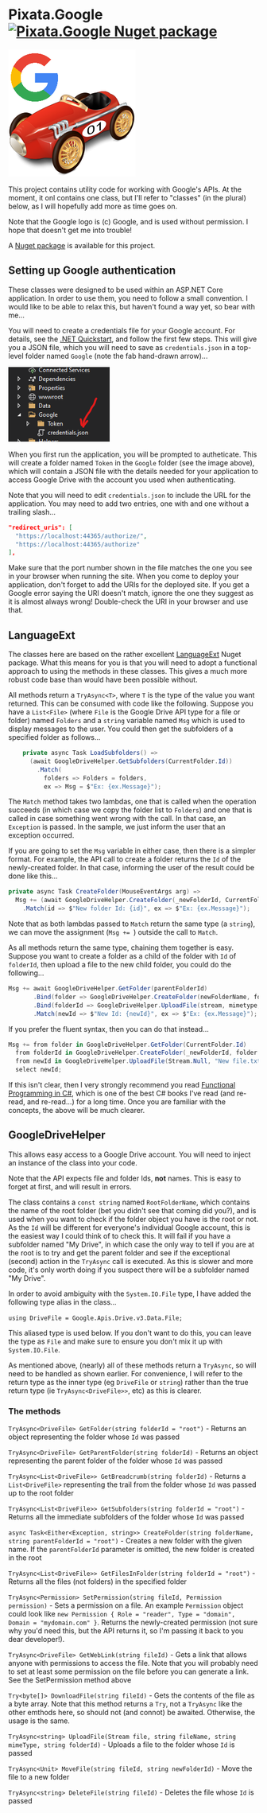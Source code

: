 # Pixata.Google [![Pixata.Google Nuget package](https://img.shields.io/nuget/v/Pixata.Google)](https://www.nuget.org/packages/Pixata.Google/)

![Pixata](https://github.com/MrYossu/Pixata.Utilities/raw/master/Pixata.Google/Icon/PixataGoogle.png "Pixata")

This project contains utility code for working with Google's APIs. At the moment, it onl contains one class, but I'll refer to "classes" (in the plural) below, as I will hopefully add more as time goes on.

Note that the Google logo is (c) Google, and is used without permission. I hope that doesn't get me into trouble!

A [Nuget package](https://www.nuget.org/packages/Pixata.Google/) is available for this project.

## Setting up Google authentication

These classes were designed to be used within an ASP.NET Core application. In order to use them, you need to follow a small convention. I would like to be able to relax this, but haven't found a way yet, so bear with me...

You will need to create a credentials file for your Google account. For details, see the [.NET Quickstart](https://developers.google.com/drive/api/v3/quickstart/dotnet), and follow the first few steps. This will give you a JSON file, which you will need to save as `credentials.json` in a top-level folder named `Google` (note the fab hand-drawn arrow)...

![Pixata](https://github.com/MrYossu/Pixata.Utilities/raw/master/Pixata.Google/Icon/GoogleFolder.png "The Google folder in the ASP.NET project") 

When you first run the application, you will be prompted to autheticate. This will create a folder named `Token` in the `Google` folder (see the image above), which will contain a JSON file with the details needed for your application to access Google Drive with the account you used when authenticating.

Note that you will need to edit `credentials.json` to include the URL for the application. You may need to add two entries, one with and one without a trailing slash...

```json
"redirect_uris": [
  "https://localhost:44365/authorize/",
  "https://localhost:44365/authorize"
],
```

Make sure that the port number shown in the file matches the one you see in your browser when running the site. When you come to deploy your application, don't forget to add the URIs for the deployed site. If you get a Google error saying the URI doesn't match, ignore the one they suggest as it is almost always wrong! Double-check the URI in your browser and use that.

## LanguageExt
The classes here are based on the rather excellent [LanguageExt](https://github.com/louthy/language-ext/) Nuget package. What this means for you is that you will need to adopt a functional approach to using the methods in these classes. This gives a much more robust code base than would have been possible without.

All methods return a `TryAsync<T>`, where `T` is the type of the value you want returned. This can be consumed with code like the following. Suppose you have a `List<File>` (where `File` is the Google Drive API type for a file or folder) named `Folders` and a `string` variable named `Msg` which is used to display messages to the user. You could then get the subfolders of a specified folder as follows...

```c#
    private async Task LoadSubfolders() =>
      (await GoogleDriveHelper.GetSubfolders(CurrentFolder.Id))
        .Match(
          folders => Folders = folders,
          ex => Msg = $"Ex: {ex.Message}");
```

The `Match` method takes two lambdas, one that is called when the operation succeeds (in which case we copy the folder list to `Folders`) and one that is called in case something went wrong with the call. In that case, an `Exception` is passed. In the sample, we just inform the user that an exception occurred.

If you are going to set the `Msg` variable in either case, then there is a simpler format. For example, the API call to create a folder returns the `Id` of the newly-created folder. In that case, informing the user of the result could be done like this...

```c#
private async Task CreateFolder(MouseEventArgs arg) =>
  Msg += (await GoogleDriveHelper.CreateFolder(_newFolderId, CurrentFolder.Id))
    .Match(id => $"New folder Id: {id}", ex => $"Ex: {ex.Message}");
```

Note that as both lambdas passed to `Match` return the same type (a `string`), we can move the assignment (`Msg += `) outside the call to `Match`.

As all methods return the same type, chaining them together is easy. Suppose you want to create a folder as a child of the folder with `Id` of `folderId`, then upload a file to the new child folder, you could do the following...

```c#
Msg += await GoogleDriveHelper.GetFolder(parentFolderId)
       .Bind(folder => GoogleDriveHelper.CreateFolder(newFolderName, folder.Id))
       .Bind(folderId => GoogleDriveHelper.UploadFile(stream, mimetype, folderId))
       .Match(newId => $"New Id: {newId}", ex => $"Ex: {ex.Message}");
```

If you prefer the fluent syntax, then you can do that instead...

```c#
Msg += from folder in GoogleDriveHelper.GetFolder(CurrentFolder.Id)
  from folderId in GoogleDriveHelper.CreateFolder(_newFolderId, folder.Id)
  from newId in GoogleDriveHelper.UploadFile(Stream.Null, "New file.txt", "text/text", folderId)
  select newId;
```

If this isn't clear, then I very strongly recommend you read [Functional Programming in C#](https://www.manning.com/books/functional-programming-in-c-sharp?query=functional%20programming%20c#), which is one of the best C# books I've read (and re-read, and re-read...) for a long time. Once you are familiar with the concepts, the above will be much clearer.

## GoogleDriveHelper
This allows easy access to a Google Drive account. You will need to inject an instance of the class into your code.

Note that the API expects file and folder Ids, **not** names. This is easy to forget at first, and will result in errors.

The class contains a `const string` named `RootFolderName`, which contains the name of the root folder (bet you didn't see that coming did you?), and is used when you want to check if the folder object you have is the root or not. As the `Id` will be different for everyone's individual Google account, this is the easiest way I could think of to check this. It will fail if you have a subfolder named "My Drive", in which case the only way to tell if you are at the root is to try and get the parent folder and see if the exceptional (second) action in the `TryAsync` call is executed. As this is slower and more code, it's only worth doing if you suspect there will be a subfolder named "My Drive".

In order to avoid ambiguity with the `System.IO.File` type, I have added the following type alias in the class...

`using DriveFile = Google.Apis.Drive.v3.Data.File;`

This aliased type is used below. If you don't want to do this, you can leave the type as `File` and make sure to ensure you don't mix it up with `System.IO.File`.

As mentioned above, (nearly) all of these methods return a `TryAsync`, so will need to be handled as shown earlier. For convenience, I will refer to the return type as the inner type (eg `DriveFile` or `string`) rather than the true return type (ie `TryAsync<DriveFile>>`, etc) as this is clearer.

### The methods
`TryAsync<DriveFile> GetFolder(string folderId = "root")` - Returns an object representing the folder whose `Id` was passed

`TryAsync<DriveFile> GetParentFolder(string folderId)` - Returns an object representing the parent folder of the folder whose `Id` was passed

`TryAsync<List<DriveFile>> GetBreadcrumb(string folderId)` - Returns a `List<DriveFile>` representing the trail from the folder whose `Id` was passed up to the root folder

`TryAsync<List<DriveFile>> GetSubfolders(string folderId = "root")` - Returns all the immediate subfolders of the folder whose `Id` was passed

`async Task<Either<Exception, string>> CreateFolder(string folderName, string parentFolderId = "root")` - Creates a new folder with the given name. If the `parentFolderId` parameter is omitted, the new folder is created in the root

`TryAsync<List<DriveFile>> GetFilesInFolder(string folderId = "root")` - Returns all the files (not folders) in the specified folder

`TryAsync<Permission> SetPermission(string fileId, Permission permission)` - Sets a permission on a file. An example `Permission` object could look like `new Permission { Role = "reader", Type = "domain", Domain = "mydomain.com" }`. Returns the newly-created permission (not sure why you'd need this, but the API returns it, so I'm passing it back to you dear developer!).

`TryAsync<DriveFile> GetWebLink(string fileId)` - Gets a link that allows anyone with permissions to access the file. Note that you will probably need to set at least some permission on the file before you can generate a link. See the SetPermission method above

`Try<byte[]> DownloadFile(string fileId)` - Gets the contents of the file as a byte array. Note that this method returns a `Try`, not a `TryAsync` like the other emthods here, so should not (and connot) be awaited. Otherwise, the usage is the same.

`TryAsync<string> UploadFile(Stream file, string fileName, string mimeType, string folderId)` - Uploads a file to the folder whose `Id` is passed

`TryAsync<Unit> MoveFile(string fileId, string newFolderId)` - Move the file to a new folder

`TryAsync<string> DeleteFile(string fileId)` - Deletes the file whose `Id` is passed